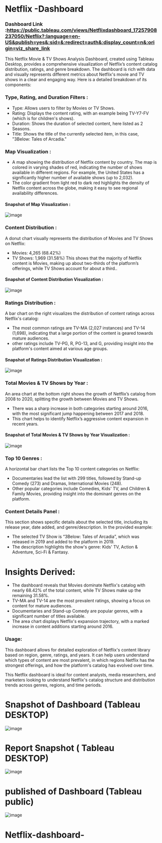 # Netflix -Dashboard

### Dashboard Link :https://public.tableau.com/views/Netflixdashboard_17257908237050/Netflix?:language=en-US&publish=yes&:sid=&:redirect=auth&:display_count=n&:origin=viz_share_link

This Netflix Movie & TV Shows Analysis Dashboard, created using Tableau Desktop, provides a comprehensive visualization of Netflix’s content catalog distribution, ratings, and genre breakdown. The dashboard is rich with data and visually represents different metrics about Netflix's movie and TV shows in a clear and engaging way. Here is a detailed breakdown of its components:

###  Type, Rating, and Duration Filters :
- Type: Allows users to filter by Movies or TV Shows.
- Rating: Displays the content rating, with an example being TV-Y7-FV (which is for children's shows).
- Duration: Shows the duration of selected content, here listed as 2 Seasons.
- Title: Shows the title of the currently selected item, in this case, "3Below: Tales of Arcadia."

### Map Visualization :
- A map showing the distribution of Netflix content by country. The map is colored in varying shades of red, indicating the number of shows available in different regions. For example, the United States has a significantly higher number of available shows (up to 2,032).
- The color gradient from light red to dark red highlights the density of Netflix content across the globe, making it easy to see regional availability differences.

#### Snapshot of Map Visualization :

![image](https://github.com/user-attachments/assets/eccba451-2c69-421a-9a31-1e8b54048504)

### Content Distribution :
A donut chart visually represents the distribution of Movies and TV Shows on Netflix:
- Movies: 4,265 (68.42%)
- TV Shows: 1,969 (31.58%)
This shows that the majority of Netflix content is Movies, making up about two-thirds of the platform’s offerings, while TV Shows account for about a third..

#### Snapshot of Content Distribution Visualization :

![image](https://github.com/user-attachments/assets/0b2f44b0-216e-46a8-b6e0-a45a852e82b1)



### Ratings Distribution :
A bar chart on the right visualizes the distribution of content ratings across Netflix's catalog:
- The most common ratings are TV-MA (2,027 instances) and TV-14 (1,698), indicating that a large portion of the content is geared towards mature audiences.
- other ratings include TV-PG, R, PG-13, and G, providing insight into the platform's content aimed at various age groups.


#### Snapshot of Ratings Distribution Visualization :
![image](https://github.com/user-attachments/assets/33ca460e-2a1b-4354-9890-c21cd2004244)



### Total Movies & TV Shows by Year :
An area chart at the bottom right shows the growth of Netflix’s catalog from 2008 to 2020, splitting the growth between Movies and TV Shows.
- There was a sharp increase in both categories starting around 2016, with the most significant jump happening between 2017 and 2018.
- This chart helps to identify Netflix’s aggressive content expansion in recent years.

#### Snapshot of Total Movies & TV Shows by Year Visualization :

![image](https://github.com/user-attachments/assets/cbe63ff8-b057-418f-8449-de7bca5811bb)



### Top 10 Genres :
A horizontal bar chart lists the Top 10 content categories on Netflix:
- Documentaries lead the list with 299 titles, followed by Stand-up Comedy (273) and Dramas, International Movies (248).
- Other popular categories include Comedies, Kids' TV, and Children & Family Movies, providing insight into the dominant genres on the platform.

### Content Details Panel :
This section shows specific details about the selected title, including its release year, date added, and genre/description. In the provided example:
- The selected TV Show is “3Below: Tales of Arcadia”, which was released in 2019 and added to the platform in 2019.
- The description highlights the show's genre: Kids' TV, Action & Adventure, Sci-Fi & Fantasy.


# Insights Derived:
- The dashboard reveals that Movies dominate Netflix's catalog with nearly 68.42% of the total content, while TV Shows make up the remaining 31.58%.
- TV-MA and TV-14 are the most prevalent ratings, showing a focus on content for mature audiences.
- Documentaries and Stand-up Comedy are popular genres, with a significant number of titles available.
- The area chart displays Netflix's expansion trajectory, with a marked increase in content additions starting around 2016.

### Usage:
This dashboard allows for detailed exploration of Netflix's content library based on region, genre, ratings, and years. It can help users understand which types of content are most prevalent, in which regions Netflix has the strongest offerings, and how the platform's catalog has evolved over time.

This Netflix dashboard is ideal for content analysts, media researchers, and marketers looking to understand Netflix's catalog structure and distribution trends across genres, regions, and time periods.
 
 

# Snapshot of Dashboard (Tableau DESKTOP)

![image](https://github.com/user-attachments/assets/74f1e41a-da00-48b9-ad81-06c45df7bf91)


 
 # Report Snapshot ( Tableau DESKTOP)

 ![image](https://github.com/user-attachments/assets/b1751732-7af3-46a0-9959-0be4e9e1b18f)


# published of Dashboard (Tableau public)

![image](https://github.com/user-attachments/assets/e98c9666-50c3-4005-8558-f12657dfc29b)

# Netflix-dashboard-
